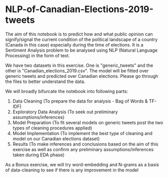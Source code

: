 # NLP-of-Canadian-Elections-2019-tweets

The aim of this notebook is to predict how and what public opinion can signify/signal the current condition of the political landscape of a country (Canada in this case) especially during the time of elections. It is a Sentiment Analysis problem to be analysed using NLP (Natural Language Processing) in the form of text.

We have two datasets in this exercise. One is "generic_tweets" and the other is "Canadian_elections_2019.csv". The model will be fitted over generic tweets and predicted over Canadian elections. Please go through the files to better understand the data.

We will broadly bifurcate the notebook into following parts:

1. Data Cleaning (To prepare the data for analysis - Bag of Words & TF-IDF)
2. Exploratory Data Analysis (To seek out preliminary assumptions/inferences)
3. Model Preparation (To fit several models on generic tweets post the two types of cleaning procedures applied)
4. Model Implementation (To implement the best type of cleaning and model on our Canadian elections dataset)
5. Results (To make inferences and conclusions based on the aim of this exercise as well as confirm any preliminary assumptions/inferences taken during EDA phase)

As a Bonus exercise, we will try word-embedding and N-grams as a basis of data-cleaning to see if there is any improvement in the model
